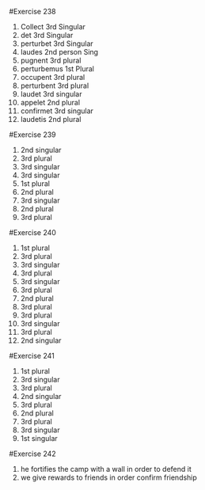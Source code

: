 #Exercise 238

1. Collect            3rd Singular
2. det                3rd Singular 
3. perturbet          3rd Singular
4. laudes             2nd person Sing
5. pugnent            3rd plural
6. perturbemus        1st Plural
7. occupent           3rd plural
8. perturbent         3rd plural
9. laudet             3rd singular
10. appelet           2nd plural
11. confirmet         3rd singular
12. laudetis          2nd plural

#Exercise 239

1. 2nd singular
2. 3rd plural
3. 3rd singular
4. 3rd singular
5. 1st plural
6. 2nd plural
7. 3rd singular
8. 2nd plural
9. 3rd plural

#Exercise 240

1. 1st plural
2. 3rd plural
3. 3rd singular
4. 3rd plural
5. 3rd singular
6. 3rd plural
7. 2nd plural
8. 3rd plural
9. 3rd plural
10. 3rd singular
11. 3rd plural
12. 2nd singular

#Exercise 241

1. 1st plural
2. 3rd singular
3. 3rd plural
4. 2nd singular
5. 3rd plural
6. 2nd plural
7. 3rd plural
8. 3rd singular
9. 1st singular

#Exercise 242

1. he fortifies the camp with a wall in order to defend it
100. we give rewards to friends in order confirm friendship


